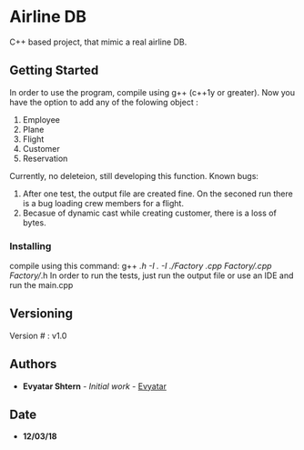 # Airline DB

C++ based project, that mimic a real airline DB. 

## Getting Started

In order to use the program, compile using g++ (c++1y or greater). 
Now you have the option to add any of the folowing object :
1) Employee
2) Plane
3) Flight
4) Customer
5) Reservation
 
Currently, no deleteion, still developing this function. 
Known bugs:
1) After one test, the output file are created fine. On the seconed run there is a bug
loading crew members for a flight.
2) Becasue of dynamic cast while creating customer, there is a loss of bytes.

### Installing

compile using this command: g++ *.h -I . -I ./Factory *.cpp Factory/*.cpp Factory/*.h
In order to run the tests, just run the output file or use an IDE and run the main.cpp

## Versioning
Version # : v1.0 

## Authors

* **Evyatar Shtern** - *Initial work* - [Evyatar](https://github.com/evya123)
## Date
* **12/03/18**
